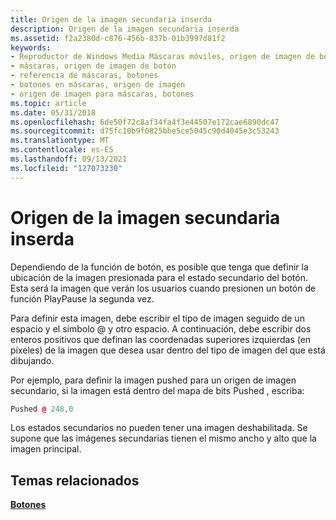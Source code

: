 ```yaml
---
title: Origen de la imagen secundaria inserda
description: Origen de la imagen secundaria inserda
ms.assetid: f2a2380d-c876-456b-837b-01b3997d81f2
keywords:
- Reproductor de Windows Media Máscaras móviles, origen de imagen de botón
- máscaras, origen de imagen de botón
- referencia de máscaras, botones
- botones en máscaras, origen de imagen
- origen de imagen para máscaras, botones
ms.topic: article
ms.date: 05/31/2018
ms.openlocfilehash: 6de50f72c8af34fa4f3e44507e172cae6890dc47
ms.sourcegitcommit: d75fc10b9f0825bbe5ce5045c90d4045e3c53243
ms.translationtype: MT
ms.contentlocale: es-ES
ms.lasthandoff: 09/13/2021
ms.locfileid: "127073230"
---
```

# <a name="pushed-secondary-image-source"></a>Origen de la imagen secundaria inserda

Dependiendo de la función de botón, es posible que tenga que definir la ubicación de la imagen presionada para el estado secundario del botón. Esta será la imagen que verán los usuarios cuando presionen un botón de función PlayPause la segunda vez.

Para definir esta imagen, debe escribir el tipo de imagen seguido de un espacio y el símbolo @ y otro espacio. A continuación, debe escribir dos enteros positivos que definan las coordenadas superiores izquierdas (en píxeles) de la imagen que desea usar dentro del tipo de imagen del que está dibujando.

Por ejemplo, para definir la imagen pushed para un origen de imagen secundario, si la imagen está dentro del mapa de bits Pushed , escriba:


```C++
Pushed @ 248,0

```



Los estados secundarios no pueden tener una imagen deshabilitada. Se supone que las imágenes secundarias tienen el mismo ancho y alto que la imagen principal.

## <a name="related-topics"></a>Temas relacionados

<dl> <dt>

[**Botones**](buttons.md)
</dt> </dl>

 

 





